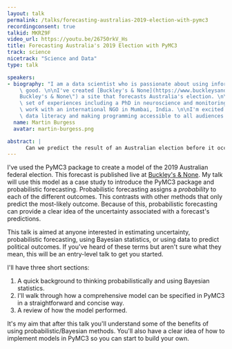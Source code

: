 ```yaml
---
layout: talk
permalink: /talks/forecasting-australias-2019-election-with-pymc3
recordingconsent: true
talkid: MKRZ9F
video_url: https://youtu.be/26750rkV_Hs
title: Forecasting Australia's 2019 Election with PyMC3
track: science
nicetrack: "Science and Data"
type: talk

speakers:
- biography: "I am a data scientist who is passionate about using information for\
    \ good. \n\nI've created [Buckley's & None](https://www.buckleysandnone.com \"\
    Buckley's & None\") a site that forecasts Australia's election. \n\nI have a diverse\
    \ set of experiences including a PhD in neuroscience and monitoring and evaluations\
    \ work with an international NGO in Mumbai, India. \n\nI'm excited about increasing\
    \ data literacy and making programming accessible to all audiences."
  name: Martin Burgess
  avatar: martin-burgess.png

abstract: | 
      Can we predict the result of an Australian election before it occurs? How certain of the outcome can we be? My talk will use the 2019 Australian federal election as a case study to provide an entry-level introduction to the benefits of probabilistic forecasting and PyMC3.
---
```


I've used the PyMC3 package to create a model of the 2019 Australian federal election. This forecast is published live at [Buckley's & None](https://www.buckleysandnone.com). My talk will use this model as a case study to introduce the PyMC3 package and probabilistic forecasting. Probabilistic forecasting assigns a *probability* to each of the different outcomes. This contrasts with other methods that only predict the most-likely outcome. Because of this, probabilistic forecasting can provide a clear idea of the uncertainty associated with a forecast's predictions.

This talk is aimed at anyone interested in estimating uncertainty, probabilistic forecasting, using Bayesian statistics, or using data to predict political outcomes. If you've heard of these terms but aren't sure what they mean, this will be an entry-level talk to get you started.

I'll have three short sections:

1. A quick background to thinking probabilistically and using Bayesian statistics.
2. I'll walk through how a comprehensive model can be specified in PyMC3 in a straightforward and concise way. 
3. A review of how the model performed.

It's my aim that after this talk you'll understand some of the benefits of using probabilistic/Bayesian methods. You'll also have a clear idea of how to implement models in PyMC3 so you can start to build your own.
